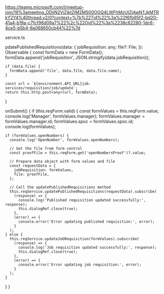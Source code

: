 https://teams.microsoft.com/l/meetup-join/19%3ameeting_ODliN2VjZjktZjM2MS00OGQ4LWFhMzUtZjAwNTJkMTRkY2Y4%40thread.v2/0?context=%7b%22Tid%22%3a%22f6fb95f2-bd20-41a4-b19a-c7fcf96d09a7%22%2c%22Oid%22%3a%2238c62280-1dc6-4ce5-b5b4-8a068650cb44%22%7d

service.ts

pdatePublishedRequisitions(data: {
    jobRequisition: any;
    file?: File;
  }): Observable<any> {
    const formData = new FormData();
    formData.append('jobRequisition', JSON.stringify(data.jobRequisition));

    if (data.file) {
      formData.append('file', data.file, data.file.name);
    }

    const url = `${environment.API_URL}job-services/requisition/job/update`;
    return this.http.post<any>(url, formData);
  }

onSubmit() {
  if (this.reqForm.valid) {
    const formValues = this.reqForm.value;
    console.log('Manager', formValues.manager);
    formValues.manager = formValues.manager.id;
    formValues.spoc = formValues.spoc.id;
    console.log(formValues);

    if (formValues.openNumbers) {
      console.log('OpenNumber', formValues.openNumbers);
      
      // Get the file from form control
      const proofFile = this.reqForm.get('openNumbersProof')?.value;

      // Prepare data object with form values and file
      const requestData = {
        jobRequisition: formValues,
        file: proofFile,
      };

      // Call the updatePublishedRequisitions method
      this.reqService.updatePublishedRequisitions(requestData).subscribe(
        (response) => {
          console.log('Published requisition updated successfully:', response);
          this.dialogRef.close(true);
        },
        (error) => {
          console.error('Error updating published requisition:', error);
        }
      );
    } else {
      this.reqService.updateJobRequisition(formValues).subscribe(
        (response) => {
          console.log('Job requisition updated successfully:', response);
          this.dialogRef.close(true);
        },
        (error) => {
          console.error('Error updating job requisition:', error);
        }
      );
    }
  }
}
